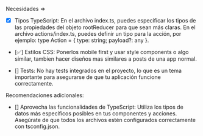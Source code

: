Necesidades  => 
- [x] Tipos TypeScript:
En el archivo index.ts, puedes especificar los tipos de las propiedades del objeto rootReducer para que sean más claras.
En el archivo actions/index.ts, puedes definir un tipo para la acción, por ejemplo: type Action = { type: string; payload?: any }.

- [:white_check_mark:] Estilos CSS:
  Ponerlos mobile first y usar style components o algo similar, 
  tambien hacer diseños mas similares a posts de una app normal.

- [] Tests:
No hay tests integrados en el proyecto, lo que es un tema importante para asegurarse de que tu aplicación funcione correctamente.

Recomendaciones adicionales:

- [] Aprovecha las funcionalidades de TypeScript:
Utiliza los tipos de datos más específicos posibles en tus componentes y acciones.
Asegúrate de que todos los archivos estén configurados correctamente con tsconfig.json.
